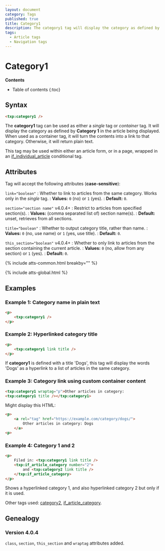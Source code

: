 ```yaml
---
layout: document
category: Tags
published: true
title: Category1
description: The category1 tag will display the category as defined by 'Category 1' in the article being displayed.
tags:
  - Article tags
  - Navigation tags
---
```


# Category1

**Contents**

* Table of contents
{:toc}

## Syntax

~~~ html
<txp:category1 />
~~~

The **category1** tag can be used as either a *single* tag or *container* tag. It will display the category as defined by **Category 1** in the article being displayed. When used as a container tag, it will turn the contents into a link to that category. Otherwise, it will return plain text.

This tag may be used within either an article form, or in a page, wrapped in an [if_individual_article](/tags/if_individual_article) conditional tag.

## Attributes

Tag will accept the following attributes (**case-sensitive**):

`link="boolean"`
: Whether to link to articles from the same category. Works only in the *single* tag.
: **Values:** `0` (no) or `1` (yes).
: **Default:** `0`.

`section="section name"` <span class="footnote warning">v4.0.4+</span>
: Restrict to articles from specified section(s).
: **Values:** (comma separated list of) section name(s).
: **Default:** unset, retrieves from all sections.

`title="boolean"`
: Whether to output category title, rather than name.
: **Values:** `0` (no, use name) or `1` (yes, use title).
: **Default:** `0`.

`this_section="boolean"` <span class="footnote warning">v4.0.4+</span>
: Whether to only link to articles from the section containing the current article.
: **Values:** `0` (no, allow from any section) or `1` (yes).
: **Default:** `0`.

{% include atts-common.html breakby="" %}

{% include atts-global.html %}

## Examples

### Example 1: Category name in plain text

~~~ html
<p>
    <txp:category1 />
</p>
~~~

### Example 2: Hyperlinked category title

~~~ html
<p>
    <txp:category1 link title />
</p>
~~~

If **category1** is defined with a title 'Dogs', this tag will display the words 'Dogs' as a hyperlink to a list of articles in the same category.

### Example 3: Category link using custom container content

~~~ html
<txp:category1 wraptag="p">Other articles in category:
<txp:category1 title /></txp:category1>
~~~

Might display this HTML:

~~~ html
<p>
    <a rel="tag" href="https://example.com/category/dogs/">
        Other articles in category: Dogs
    </a>
<p>
~~~

### Example 4: Category 1 and 2

~~~ html
<p>
    Filed in: <txp:category1 link title />
    <txp:if_article_category number="2">
        and <txp:category2 link title />
    </txp:if_article_category>
</p>
~~~

Shows a hyperlinked category 1, and also hyperlinked category 2 but only if it is used.

Other tags used: [category2](/tags/category2), [if_article_category](/tags/if_article_category).

## Genealogy

### Version 4.0.4

`class`, `section`, `this_section` and `wraptag` attributes added.
